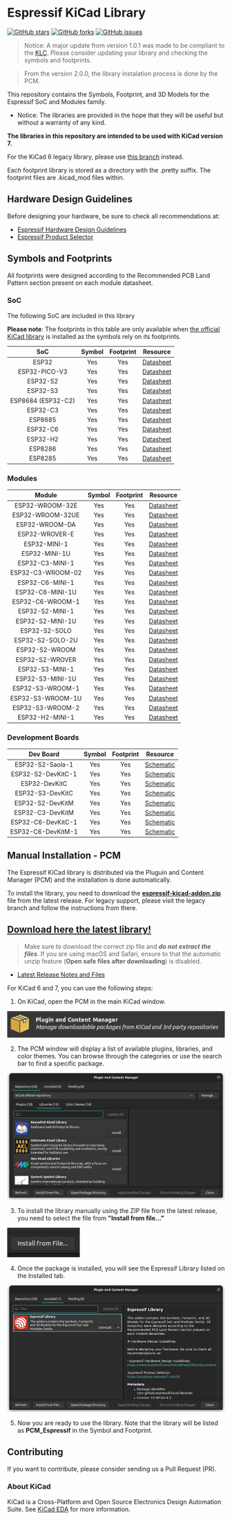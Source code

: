 # Espressif KiCad Library

[![GitHub stars](https://img.shields.io/github/stars/espressif/kicad-libraries)](https://github.com/espressif/kicad-libraries/stargazers)
[![GitHub forks](https://img.shields.io/github/forks/espressif/kicad-libraries)](https://github.com/espressif/kicad-libraries/network)
[![GitHub issues](https://img.shields.io/github/issues/espressif/kicad-libraries)](https://github.com/espressif/kicad-libraries/issues)

> Notice: A major update from version 1.0.1 was made to be compliant to the [KLC](https://klc.kicad.org/). Please consider updating your library and checking the symbols and footprints.

> From the version 2.0.0, the library instalation process is done by the PCM.

This repository contains the Symbols, Footprint, and 3D Models for the Espressif SoC and Modules family.


* Notice: The libraries are provided in the hope that they will be useful but without a warranty of any kind.

**The libraries in this repository are intended to be used with KiCad version 7.**

For the KiCad 6 legacy library, please use [this branch](https://github.com/espressif/kicad-libraries/tree/legacy_kicad6) instead.

Each footprint library is stored as a directory with the .pretty suffix. The footprint files are .kicad_mod files within.

## Hardware Design Guidelines

Before designing your hardware, be sure to check all recommendations at:

* [Espressif Hardware Design Guidelines](https://www.espressif.com/sites/default/files/documentation/esp32_hardware_design_guidelines_en.pdf)
* [Espressif Product Selector](https://products.espressif.com/#/)

## Symbols and Footprints

All footprints were designed according to the Recommended PCB Land Pattern section present on each module datasheet.

### SoC

The following SoC are included in this library

**Please note**: The footprints in this table are only available when [the official KiCad library](https://gitlab.com/kicad/libraries/kicad-footprints) is installed as the symbols rely on its footprints.

| SoC               | Symbol | Footprint | Resource                                                                                               |
|:-----------------:|:------:|:---------:|:------------------------------------------------------------------------------------------------------:|
|ESP32              |Yes     |Yes        |[Datasheet](https://www.espressif.com/sites/default/files/documentation/esp32_datasheet_en.pdf)         |
|ESP32-PICO-V3      |Yes     |Yes        |[Datasheet](https://www.espressif.com/sites/default/files/documentation/esp32-pico-v3_datasheet_en.pdf) |
|ESP32-S2           |Yes     |Yes        |[Datasheet](https://www.espressif.com/sites/default/files/documentation/esp32-s2_datasheet_en.pdf)      |
|ESP32-S3           |Yes     |Yes        |[Datasheet](https://www.espressif.com/sites/default/files/documentation/esp32-s3_datasheet_en.pdf)      |
|ESP8684 (ESP32-C2) |Yes     |Yes        |[Datasheet](https://www.espressif.com/sites/default/files/documentation/esp8684_datasheet_en.pdf)       |
|ESP32-C3           |Yes     |Yes        |[Datasheet](https://www.espressif.com/sites/default/files/documentation/esp32-c3_datasheet_en.pdf)      |
|ESP8685            |Yes     |Yes        |[Datasheet](https://www.espressif.com/sites/default/files/documentation/esp8685_datasheet_en.pdf)       |
|ESP32-C6           |Yes     |Yes        |[Datasheet](https://www.espressif.com/sites/default/files/documentation/esp32-c6_datasheet_en.pdf)      |
|ESP32-H2           |Yes     |Yes        |[Datasheet](https://www.espressif.com/sites/default/files/documentation/esp32-h2_datasheet_en.pdf)      |
|ESP8286            |Yes     |Yes        |[Datasheet](https://www.espressif.com/sites/default/files/documentation/0a-esp8266ex_datasheet_en.pdf)  |
|ESP8285            |Yes     |Yes        |[Datasheet](https://www.espressif.com/sites/default/files/documentation/0a-esp8285_datasheet_en.pdf)    |

### Modules

| Module           | Symbol | Footprint | Resource                                                                                                                    |
|:----------------:|:------:|:---------:|:---------------------------------------------------------------------------------------------------------------------------:|
|ESP32-WROOM-32E   |Yes     |Yes        |[Datasheet](https://www.espressif.com/sites/default/files/documentation/esp32-wroom-32e_esp32-wroom-32ue_datasheet_en.pdf)   |
|ESP32-WROOM-32UE  |Yes     |Yes        |[Datasheet](https://www.espressif.com/sites/default/files/documentation/esp32-wroom-32e_esp32-wroom-32ue_datasheet_en.pdf)   |
|ESP32-WROOM-DA    |Yes     |Yes        |[Datasheet](https://www.espressif.com/sites/default/files/documentation/esp32-wroom-da_datasheet_en.pdf)                     |
|ESP32-WROVER-E    |Yes     |Yes        |[Datasheet](https://www.espressif.com/sites/default/files/documentation/esp32-wrover-e_esp32-wrover-ie_datasheet_en.pdf)     |
|ESP32-MINI-1      |Yes     |Yes        |[Datasheet](https://www.espressif.com/sites/default/files/documentation/esp32-mini-1_datasheet_en.pdf)                       |
|ESP32-MINI-1U     |Yes     |Yes        |[Datasheet](https://www.espressif.com/sites/default/files/documentation/esp32-mini-1_datasheet_en.pdf)                       |
|ESP32-C3-MINI-1   |Yes     |Yes        |[Datasheet](https://www.espressif.com/sites/default/files/documentation/esp32-c3-mini-1_datasheet_en.pdf)                    |
|ESP32-C3-WROOM-02 |Yes     |Yes        |[Datasheet](https://www.espressif.com/sites/default/files/documentation/esp32-c3-wroom-02_datasheet_en.pdf)                  |
|ESP32-C6-MINI-1   |Yes     |Yes        |[Datasheet](https://www.espressif.com/sites/default/files/documentation/esp32-c6-mini-1_datasheet_en.pdf)                    |
|ESP32-C6-MINI-1U  |Yes     |Yes        |[Datasheet](https://www.espressif.com/sites/default/files/documentation/esp32-c6-mini-1_datasheet_en.pdf)                    |
|ESP32-C6-WROOM-1  |Yes     |Yes        |[Datasheet](https://www.espressif.com/sites/default/files/documentation/esp32-c6-wroom-1_datasheet_en.pdf)                   |
|ESP32-S2-MINI-1   |Yes     |Yes        |[Datasheet](https://www.espressif.com/sites/default/files/documentation/esp32-s2-mini-1_esp32-s2-mini-1u_datasheet_en.pdf)   |
|ESP32-S2-MINI-1U  |Yes     |Yes        |[Datasheet](https://www.espressif.com/sites/default/files/documentation/esp32-s2-mini-1_esp32-s2-mini-1u_datasheet_en.pdf)   |
|ESP32-S2-SOLO     |Yes     |Yes        |[Datasheet](https://www.espressif.com/sites/default/files/documentation/esp32-s2-solo_esp32-s2-solo-u_datasheet_en.pdf)      |
|ESP32-S2-SOLO-2U  |Yes     |Yes        |[Datasheet](https://www.espressif.com/sites/default/files/documentation/esp32-s2-solo-2_esp32-s2-solo-2u_datasheet_en.pdf)   |
|ESP32-S2-WROOM    |Yes     |Yes        |[Datasheet](https://www.espressif.com/sites/default/files/documentation/esp32-s2-wroom_esp32-s2-wroom-i_datasheet_en.pdf)    |
|ESP32-S2-WROVER   |Yes     |Yes        |[Datasheet](https://www.espressif.com/sites/default/files/documentation/esp32-s2-wrover_esp32-s2-wrover-i_datasheet_en.pdf)  |
|ESP32-S3-MINI-1   |Yes     |Yes        |[Datasheet](https://www.espressif.com/sites/default/files/documentation/esp32-s3-mini-1_mini-1u_datasheet_en.pdf)            |
|ESP32-S3-MINI-1U  |Yes     |Yes        |[Datasheet](https://www.espressif.com/sites/default/files/documentation/esp32-s3-mini-1_mini-1u_datasheet_en.pdf)            |
|ESP32-S3-WROOM-1  |Yes     |Yes        |[Datasheet](https://www.espressif.com/sites/default/files/documentation/esp32-s3-wroom-1_wroom-1u_datasheet_en.pdf)          |
|ESP32-S3-WROOM-1U |Yes     |Yes        |[Datasheet](https://www.espressif.com/sites/default/files/documentation/esp32-s3-wroom-1_wroom-1u_datasheet_en.pdf)          |
|ESP32-S3-WROOM-2  |Yes     |Yes        |[Datasheet](https://www.espressif.com/sites/default/files/documentation/esp32-s3-wroom-2_datasheet_en.pdf)                   |
|ESP32-H2-MINI-1   |Yes     |Yes        |[Datasheet](https://www.espressif.com/sites/default/files/documentation/esp32-h2-mini-1_mini-1u_datasheet_en.pdf)            |                   |

### Development Boards

| Dev Board        | Symbol | Footprint | Resource                                                                                    |
|:----------------:|:------:|:---------:|:-------------------------------------------------------------------------------------------:|
|ESP32-S2-Saola-1  |Yes     |Yes        |[Schematic](https://dl.espressif.com/dl/schematics/ESP32-S2-SAOLA-1_V1.1_schematics.pdf)     |
|ESP32-S2-DevKitC-1|Yes     |Yes        |[Schematic](https://dl.espressif.com/dl/schematics/esp-idf/SCH_ESP32-S2-DEVKITC-1_V1_20220817.pdf) |
|ESP32-DevKitC     |Yes     |Yes        |[Schematic](https://dl.espressif.com/dl/schematics/esp32_devkitc_v4-sch.pdf)                 |
|ESP32-S3-DevKitC  |Yes     |Yes        |[Schematic](https://dl.espressif.com/dl/schematics/SCH_ESP32-S3-DevKitC-1_V1.1_20220413.pdf) |
|ESP32-S2-DevKitM  |Yes     |Yes        |[Schematic](https://dl.espressif.com/dl/schematics/ESP32-S2-DevKitM-1_V1_Schematics.pdf)     |
|ESP32-C3-DevKitM  |Yes     |Yes        |[Schematic](https://dl.espressif.com/dl/schematics/SCH_ESP32-C3-DEVKITM-1_V1_20200915A.pdf)  |
|ESP32-C6-DevKitC-1|Yes     |Yes        |[Schematic](https://docs.espressif.com/projects/espressif-esp-dev-kits/en/latest/_static/esp32-c6-devkitc-1/schematics/esp32-c6-devkitc-1-schematics_v1.2.pdf)     |
|ESP32-C6-DevKitM-1|Yes     |Yes        |[Schematic](https://docs.espressif.com/projects/espressif-esp-dev-kits/en/latest/_static/esp32-c6-devkitm-1/schematics/esp32-c6-devkitm-1-schematics.pdf)     |

## Manual Installation - PCM

The Espressif KiCad library is distributed via the Pluguin and Content Manager (PCM) and the installation is done automatically.

To install the library, you need to download the **[espressif-kicad-addon.zip](https://github.com/espressif/kicad-libraries/releases/latest/download/espressif-kicad-addon.zip)** file from the latest release. For legacy support, please visit the legacy branch and follow the instructions from there.

## [Download here the latest library!](https://github.com/espressif/kicad-libraries/releases/latest/download/espressif-kicad-addon.zip)

> Make sure to download the correct zip file and ***do not extract the files***. If you are using macOS and Safari, ensure to that the automatic unzip feature (**Open safe files after downloading**) is disabled.

* [Latest Release Notes and Files](https://github.com/espressif/kicad-libraries/releases/latest)

For KiCad 6 and 7, you can use the following steps:

1. On KiCad, open the PCM in the main KiCad window.

![First Step](docs/pcm_install_step-1.png)

2. The PCM window will display a list of available plugins, libraries, and color themes. You can browse through the categories or use the search bar to find a specific package.

![First Step](docs/pcm_install_step-2.png)

3. To install the library manually using the ZIP file from the latest release, you need to select the file from **"Install from file..."**

![First Step](docs/pcm_install_step-3.png)

4. Once the package is installed, you will see the Espressif Library listed on the Installed tab.

![First Step](docs/pcm_install_step-4.png)

5. Now you are ready to use the library. Note that the library will be listed as **PCM_Espressif** in the Symbol and Footprint.

## Contributing

If you want to contribute, please consider sending us a Pull Request (PR).

### About KiCad

KiCad is a Cross-Platform and Open Source Electronics Design Automation Suite. See [KiCad EDA](https://kicad.org/) for more information.
